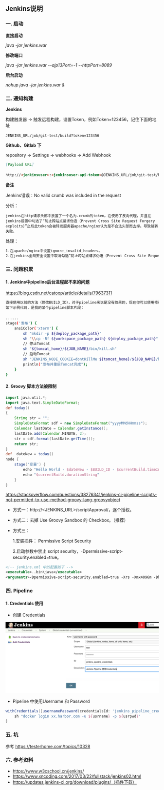 ## Jenkins说明

### 一. 启动

**直接启动**

*java  -jar jenkins.war*

**修改端口**

*java -jar jenkins.war --ajp13Port=-1 --httpPort=8089*	

**后台启动**	

*nohup java -jar jenkins.war &*	

### 二. 通知构建

**Jenkins**

构建触发器 -> 触发远程构建，设置Token，例如Token=123456，记住下面的地址

`JENKINS_URL/job/git-test/build?token=123456`

**Github、Gitlab 下**

repository -> Settings -> webhooks -> Add Webhook

```markdown
[Payload URL]

http://<jenkinsuser>:<jenkinsuser-api-token>@JENKINS_URL/job/git-test/build?token=123456
```

**备注**

Jenkins错误：No valid crumb was included in the request

分析：

```
jenkins在http请求头部中放置了一个名为.crumb的token。在使用了反向代理，并且在jenkins设置中勾选了“防止跨站点请求伪造（Prevent Cross Site Request Forgery exploits）”之后此token会被转发服务器apache/nginx认为是不合法头部而去掉。导致跳转失败。
```

处理：

```xml
1.在apache/nginx中设置ignore_invalid_headers。
2.在jenkins全局安全设置中取消勾选“防止跨站点请求伪造（Prevent Cross Site Request Forgery exploits）”。
```

### 三. 问题积累

#### 1. Jenkins中pipeline后台进程起不来的问题

https://blog.csdn.net/catoop/article/details/79637311

```sh
直接使用以前的方法（修改BUILD_ID），对于pipeline来说是没有效果的，现在你可以使用修改 JENKINS_NODE_COOKIE 的值来解决问题，这样后续结束的时候，后面的sh程序就不会被kill掉了。 
如下示例代码，是我的某个pipeline脚本片段：

......
stage('发布') {
    ansiColor('xterm') {
        sh "mkdir -p ${deploy_package_path}"
        sh "\\cp -Rf ${workspace_package_path} ${deploy_package_path}"
        // 停止Tomcat
        sh "${tomcat_home}/${JOB_NAME}/bin/kill.sh"
        // 启动Tomcat
        sh "JENKINS_NODE_COOKIE=dontKillMe ${tomcat_home}/${JOB_NAME}/bin/startup.sh"
        println("发布并重启Tomcat完成");
    }
}
```

#### 2. Groovy 脚本方法被限制

```groovy
import java.util.*;
import java.text.SimpleDateFormat;
def today()
{
    String str = "";
    SimpleDateFormat sdf = new SimpleDateFormat("yyyyMMdHHmmss");
    Calendar lastDate = Calendar.getInstance();
    lastDate.add(Calendar.MINUTE, 2);
    str = sdf.format(lastDate.getTime());
    return str;
}
def  dateNew = today()
node {
    stage('变量') {
        echo "Hello World - $dateNew - $BUILD_ID - $currentBuild.timeInMillis"
        echo "$currentBuild.durationString"
    }
}
```

https://stackoverflow.com/questions/38276341/jenkins-ci-pipeline-scripts-not-permitted-to-use-method-groovy-lang-groovyobject

- 方式一：http://<JENKINS_URL>/scriptApproval/，逐个授权。

- 方式二：去掉 Use Groovy Sandbox 的 Checkbox。（推荐）

- 方式三：

  1.安装插件： Permissive Script Security

  2.启动参数中禁止 script security，-Dpermissive-script-security.enabled=true。

```xml
<!-- jenkins.xml 中的配置如下 -->
<executable>..bin\java</executable>
<arguments>-Dpermissive-script-security.enabled=true -Xrs -Xmx4096m -Dhudson.lifecycle=hudson.lifecycle.WindowsServiceLifecycle -jar "%BASE%\jenkins.war" --httpPort=80 --webroot="%BASE%\war"</arguments>
```

### 四. Pipeline 

#### 1. Credentials 使用

- 创建 Credentials

![AddCredentials](./AddCredentials.png)

- Pipeline 中使用Username 和 Password

```groovy
withCredentials([usernamePassword(credentialsId: 'jenkins_pipeline_credentials', passwordVariable: 'usrname', usernameVariable: 'usrpwd')]) {
    sh "docker login xx.harbor.com -u ${usrname} -p ${usrpwd}"
}
```

### 五. 坑

参考 https://testerhome.com/topics/10328

### 六. 参考资料

- https://www.w3cschool.cn/jenkins/
- https://www.xncoding.com/2017/03/22/fullstack/jenkins02.html
- https://updates.jenkins-ci.org/download/plugins/（插件下载）
